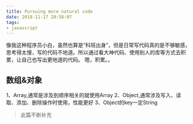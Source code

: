 ```yaml
---
title: Pursuing more natural code
date: 2018-11-17 20:58:07
tags:
- javascript
---
```

像我这种程序员小白，虽然也算是“科班出身”，但是日常写代码真的是不够敏感，思考得太慢，写的代码不地道。所以通过看大神代码、使用别人的库等方式去积累，让自己也写出更地道的代码。
嗯，积累。。

<!--more-->
## 数组&对象
1、Array,通常是涉及到顺序相关的就使用Array
2、Object,通常涉及写入、读取、添加、删除操作时使用，性能更好
3、Object的key一定String

> 此篇不断补充

